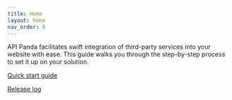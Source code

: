 ```yaml
---
title: Home
layout: home
nav_order: 0
---
```


API Panda facilitates swift integration of third-party services into your website with ease. This guide walks you through the step-by-step process to set it up on your solution.

[Quick start guide](quick-start)

[Release log](release-log)
